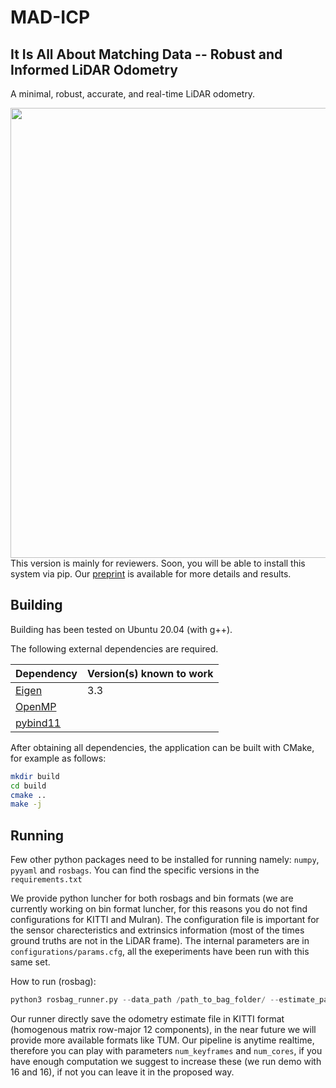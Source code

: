 # MAD-ICP

## It Is All About Matching Data -- Robust and Informed LiDAR Odometry

A minimal, robust, accurate, and real-time LiDAR odometry.
<div align="center">
    <img src="mad-icp.gif" width="720"/>
</div>
This version is mainly for reviewers. Soon, you will be able to install this system via pip. Our <a href="paper_with_supplementary.pdf">preprint</a> is available for more details and results.


## Building ##

Building has been tested on Ubuntu 20.04 (with g++).

The following external dependencies are required.

| Dependency   | Version(s) known to work |
| ------------ | ------------------------ |
| [Eigen](http://eigen.tuxfamily.org/index.php?title=Main_Page) | 3.3 |
| [OpenMP](https://www.openmp.org/) |  |
| [pybind11](https://pybind11.readthedocs.io/en/stable/) |  |

After obtaining all dependencies, the application can be built with CMake, for example as follows:

```bash
mkdir build
cd build
cmake ..
make -j
```

## Running

Few other python packages need to be installed for running namely: `numpy`, `pyyaml` and `rosbags`. You can find the specific versions in the `requirements.txt`

We provide python luncher for both rosbags and bin formats (we are currently working on bin format luncher, for this reasons you do not find configurations for KITTI and Mulran). The configuration file is important for the sensor charecteristics and extrinsics information (most of the times ground truths are not in the LiDAR frame). The internal parameters are in `configurations/params.cfg`, all the exeperiments have been run with this same set.

How to run (rosbag):
```python
python3 rosbag_runner.py --data_path /path_to_bag_folder/ --estimate_path /path_to_estimate_folder/ --dataset_config ../configurations/datasets/dataset.cfg --mad_icp_config ../configurations/params.cfg --num_cores 4 --num_keyframes 4 --realtime
```

Our runner directly save the odometry estimate file in KITTI format (homogenous matrix row-major 12 components), in the near future we will provide more available formats like TUM. 
Our pipeline is anytime realtime, therefore you can play with parameters `num_keyframes` and `num_cores`, if you have enough computation we suggest to increase these (we run demo with 16 and 16), if not you can leave it in the proposed way.
